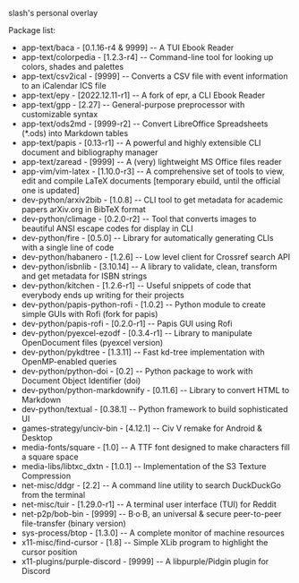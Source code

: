 slash's personal overlay

Package list:
* app-text/baca                 - [0.1.16-r4 & 9999] -- A TUI Ebook Reader
* app-text/colorpedia           - [1.2.3-r4]         -- Command-line tool for looking up colors, shades and palettes
* app-text/csv2ical             - [9999]             -- Converts a CSV file with event information to an iCalendar ICS file
* app-text/epy                  - [2022.12.11-r1]    -- A fork of epr, a CLI Ebook Reader
* app-text/gpp                  - [2.27]             -- General-purpose preprocessor with customizable syntax
* app-text/ods2md               - [9999-r2]          -- Convert LibreOffice Spreadsheets (*.ods) into Markdown tables
* app-text/papis                - [0.13-r1]          -- A powerful and highly extensible CLI document and bibliography manager
* app-text/zaread               - [9999]             -- A (very) lightweight MS Office files reader
* app-vim/vim-latex             - [1.10.0-r3]        -- A comprehensive set of tools to view, edit and compile LaTeX documents [temporary ebuild, until the official one is updated]
* dev-python/arxiv2bib          - [1.0.8]            -- CLI tool to get metadata for academic papers arXiv.org in BibTeX format
* dev-python/climage            - [0.2.0-r2]         -- Tool that converts images to beautiful ANSI escape codes for display in CLI
* dev-python/fire               - [0.5.0]            -- Library for automatically generating CLIs with a single line of code
* dev-python/habanero           - [1.2.6]            -- Low level client for Crossref search API
* dev-python/isbnlib            - [3.10.14]          -- A library to validate, clean, transform and get metadata for ISBN strings
* dev-python/kitchen            - [1.2.6-r1]         -- Useful snippets of code that everybody ends up writing for their projects
* dev-python/papis-python-rofi  - [1.0.2]            -- Python module to create simple GUIs with Rofi (fork for papis)
* dev-python/papis-rofi         - [0.2.0-r1]         -- Papis GUI using Rofi
* dev-python/pyexcel-ezodf      - [0.3.4-r1]         -- Library to manipulate OpenDocument files (pyexcel version)
* dev-python/pykdtree           - [1.3.11]           -- Fast kd-tree implementation with OpenMP-enabled queries
* dev-python/python-doi         - [0.2]              -- Python package to work with Document Object Identifier (doi)
* dev-python/python-markdownify - [0.11.6]           -- Library to convert HTML to Markdown 
* dev-python/textual            - [0.38.1]           -- Python framework to build sophisticated UI
* games-strategy/unciv-bin      - [4.12.1]           -- Civ V remake for Android & Desktop
* media-fonts/square            - [1.0]              -- A TTF font designed to make characters fill a square space
* media-libs/libtxc_dxtn        - [1.0.1]            -- Implementation of the S3 Texture Compression
* net-misc/ddgr                 - [2.2]              -- A command line utility to search DuckDuckGo from the terminal
* net-misc/tuir                 - [1.29.0-r1]        -- A terminal user interface (TUI) for Reddit
* net-p2p/bob-bin               - [9999]             -- B·o·B, an universal & secure peer-to-peer file-transfer (binary version)
* sys-process/btop              - [1.3.0]            -- A complete monitor of machine resources
* x11-misc/find-cursor          - [1.8]              -- Simple XLib program to highlight the cursor position
* x11-plugins/purple-discord    - [9999]             -- A libpurple/Pidgin plugin for Discord
